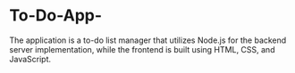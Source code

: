 # To-Do-App-
The application is a to-do list manager that utilizes Node.js for the backend server implementation, while the frontend is built using HTML, CSS, and JavaScript.
